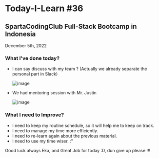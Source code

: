 # Today-I-Learn #36
## SpartaCodingClub Full-Stack Bootcamp in Indonesia
December 5th, 2022

### What I've done today?
  
  - I can say discuss with my team ? (Actually we already separate the personal part in Slack)
  
    ![image](https://user-images.githubusercontent.com/62550785/205676682-e9a7939c-cecc-46e1-a69e-5d35d20226cd.png)
    
  - We had mentoring session with Mr. Justin

    ![image](https://user-images.githubusercontent.com/62550785/205687567-fd33ff7b-94c4-4f18-91fb-de0108463405.png)

### What I need to Improve?

  - I need to keep my routine schedule, so it will help me to keep on track.
  - I need to manage my time more efficiently.
  - I need to re-learn again about the previous material.
  - I need to use my time wiser. :"

Good luck always Eka, and Great Job for today :D, dun give up please !!!
